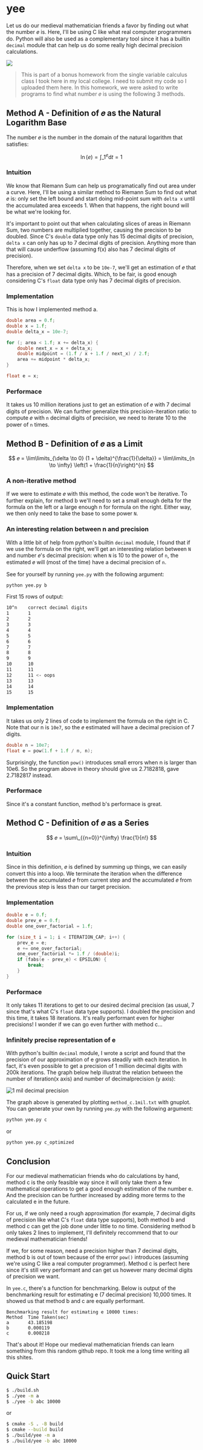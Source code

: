 # yee

Let us do our medieval mathematician friends a favor by finding out what the
number 𝑒 is. Here, I'll be using C like what real computer programmers do.
Python will also be used as a complementary tool since it has a builtin
`decimal` module that can help us do some really high decimal precision
calculations.

![](./assets/yee.gif)

> This is part of a bonus homework from the single variable calculus class I
> took here in my local college. I need to submit my code so I uploaded them
> here. In this homework, we were asked to write programs to find what number 𝑒
> is using the following 3 methods.

## Method A - Definition of 𝑒 as the Natural Logarithm Base

The number 𝑒 is the number in the domain of the natural logarithm that
satisfies:

$$ \ln(e) = \int\_{1}^{e} \mathrm{d}t = 1 $$

### Intuition

We know that Riemann Sum can help us programatically find out area under a
curve. Here, I'll be using a similar method to Riemann Sum to find out what 𝑒
is: only set the left bound and start doing mid-point sum with `delta x` until
the accumulated area exceeds 1. When that happens, the right bound will be what
we're looking for.

It's important to point out that when calculating slices of areas in Riemann
Sum, two numbers are multiplied together, causing the precision to be doubled.
Since C's `double` data type only has 15 decimal digits of precision, `delta x`
can only has up to 7 decimal digits of precision. Anything more than that will
cause underflow (assuming f(x) also has 7 decimal digits of precision).

Therefore, when we set `delta x` to be `10e-7`, we'll get an estimation of 𝑒
that has a precision of 7 decimal digits. Which, to be fair, is good enough
considering C's `float` data type only has 7 decimal digits of precision.

### Implementation

This is how I implemented method a.

```c
double area = 0.f;
double x = 1.f;
double delta_x = 10e-7;

for (; area < 1.f; x += delta_x) {
    double next_x = x + delta_x;
    double midpoint = (1.f / x + 1.f / next_x) / 2.f;
    area += midpoint * delta_x;
}

float e = x;
```

### Performace

It takes us 10 million iterations just to get an estimation of 𝑒 with 7 decimal
digits of precision. We can further generalize this precision-iteration ratio:
to compute 𝑒 with `n` decimal digits of precision, we need to iterate 10 to the
power of `n` times.

## Method B - Definition of 𝑒 as a Limit

$$
𝑒 = \lim\limits_{\delta \to 0} (1 + \delta)^{\frac{1}{\delta}} =
\lim\limits_{n \to \infty} \left(1 + \frac{1}{n}\right)^{n}
$$

### A non-iterative method

If we were to estimate 𝑒 with this method, the code won't be iterative. To
further explain, for method b we'll need to set a small enough delta for the
formula on the left or a large enough n for formula on the right. Either way, we
then only need to take the base to some power `N`.

### An interesting relation between n and precision

With a little bit of help from python's builtin `decimal` module, I found that
if we use the formula on the right, we'll get an interesting relation between
`N` and number 𝑒's decimal precision: when `N` is 10 to the power of `n`, the
estimated 𝑒 will (most of the time) have a decimal precision of `n`.

See for yourself by running `yee.py` with the following argument:

```bash
python yee.py b
```

First 15 rows of output:

```bash
10^n    correct decimal digits
1       1
2       2
3       3
4       4
5       5
6       6
7       7
8       8
9       9
10      10
11      11
12      11 <- oops
13      13
14      14
15      15
```

### Implementation

It takes us only 2 lines of code to implement the formula on the right in C.
Note that our n is `10e7`, so the 𝑒 estimated will have a decimal precision of 7
digits.

```c
double n = 10e7;
float e = pow(1.f + 1.f / n, n);
```

Surprisingly, the function `pow()` introduces small errors when n is larger than
10e6. So the program above in theory should give us 2.7182818, gave 2.7182817
instead.

### Performace

Since it's a constant function, method b's performace is great.

## Method C - Definition of 𝑒 as a Series

$$ 𝑒 = \sum\_{{n=0}}^{\infty} \frac{1}{n!} $$

### Intuition

Since in this definition, 𝑒 is defined by summing up things, we can easily
convert this into a loop. We terminate the iteration when the difference between
the accumulated 𝑒 from current step and the accumulated 𝑒 from the previous step
is less than our target precision.

### Implementation

```c
double e = 0.f;
double prev_e = 0.f;
double one_over_factorial = 1.f;

for (size_t i = 1; i < ITERATION_CAP; i++) {
    prev_e = e;
    e += one_over_factorial;
    one_over_factorial *= 1.f / (double)i;
    if (fabs(e - prev_e) < EPSILON) {
        break;
    }
}
```

### Performace

It only takes 11 iterations to get to our desired decimal precision (as usual, 7
since that's what C's `float` data type supports). I doubled the precision and
this time, it takes 18 iterations. It's really performant even for higher
precisions! I wonder if we can go even further with method c...

### Infinitely precise representation of e

With python's builtin `decimal` module, I wrote a script and found that the
precision of our approximation of e grows steadily with each iteration. In fact,
it's even possible to get a precision of 1 million decimal digits with 200k
iterations. The graph below help illustrat the relation between the number of
iteration(x axis) and number of decimalprecision (y axis):

![1 mil decimal precision](./assets/1mil_decimal_precision.png)

The graph above is generated by plotting `method_c.1mil.txt` with gnuplot. You
can generate your own by running `yee.py` with the following argument:

```bash
python yee.py c
```

or

```bash
python yee.py c_optimized
```

## Conclusion

For our medieval mathematician friends who do calculations by hand, method c is
the only feasible way since it will only take them a few mathematical operations
to get a good enough estimation of the number e. And the precision can be
further increased by adding more terms to the calculated e in the future.

For us, if we only need a rough approximation (for example, 7 decimal digits of
precision like what C's `float` data type supports), both method b and method c
can get the job done under little to no time. Considering method b only takes 2
lines to implement, I'll definitely reccommend that to our medieval
mathematician friends!

If we, for some reason, need a precision higher than 7 decimal digits, method b
is out of town because of the error `pow()` introduces (assuming we're using C
like a real computer programmer). Method c is perfect here since it's still very
performant and can get us however many decimal digits of precision we want.

In `yee.c`, there's a function for benchmarking. Below is output of the
benchmarking result for estimating e (7 decimal precision) 10,000 times. It
showed us that method b and c are equally performant.

```
Benchmarking result for estimating e 10000 times:
Method  Time Taken(sec)
a       43.185198
b       0.000119
c       0.000218
```

That's about it! Hope our medieval mathematician friends can learn something
from this random github repo. It took me a long time writing all this shites.

## Quick Start

```bash
$ ./build.sh
$ ./yee -m a
$ ./yee -b abc 10000
```

or

```bash
$ cmake -S . -B build
$ cmake --build build
$ ./build/yee -m a
$ ./build/yee -b abc 10000
```
